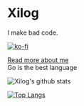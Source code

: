 <!-- <img src="https://xilog.xyz/img/logo-small.jpg" width="100" height="100"> -->

# Xilog

I make bad code.  

[![ko-fi](https://www.ko-fi.com/img/githubbutton_sm.svg)](https://ko-fi.com/O5O22D6HD)

[Read more about me](https://xilog.xyz)  
Go is the best language

![Xilog's github stats](https://github-readme-stats.vercel.app/api?username=XilogOfficial&show_icons=true&title_color=fff&text_color=fff&icon_color=fff&bg_color=0,1ec1c7,4e44b0)

[![Top Langs](https://github-readme-stats.vercel.app/api/top-langs/?username=XilogOfficial&hide=ruby&layout=compact)](https://github.com/anuraghazra/github-readme-stats)

<!--
**XilogOfficial/XilogOfficial** is a ✨ _special_ ✨ repository because its `README.md` (this file) appears on your GitHub profile.

Here are some ideas to get you started:

- 🔭 I’m currently working on ...
- 🌱 I’m currently learning ...
- 👯 I’m looking to collaborate on ...
- 🤔 I’m looking for help with ...
- 💬 Ask me about ...
- 📫 How to reach me: ...
- 😄 Pronouns: ...
- ⚡ Fun fact: ...
-->
